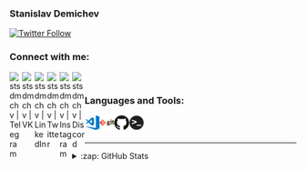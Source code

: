 ### Stanislav Demichev

[![Twitter Follow](https://img.shields.io/badge/FOLLOW%20%40stsdmchv-GO-blue)](https://twitter.com/intent/follow?original_referer=https%3A%2F%2Fgithub.com%2Fstsdmchv&screen_name=stsdmchv)


### Connect with me:

[<img align="left" alt="stsdmchv | Telegram" width="22px" src="https://telegram.org/img/website_icon.svg" />][telegram]
[<img align="left" alt="stsdmchv | VK" width="22px" src="https://cdn.jsdelivr.net/npm/simple-icons@v3/icons/vk.svg" />][vk]
[<img align="left" alt="stsdmchv | LinkedIn" width="22px" src="https://cdn.jsdelivr.net/npm/simple-icons@v3/icons/linkedin.svg" />][linkedin]
[<img align="left" alt="stsdmchv | Twitter" width="22px" src="https://cdn.jsdelivr.net/npm/simple-icons@v3/icons/twitter.svg" />][twitter]
[<img align="left" alt="stsdmchv | Instagram" width="22px" src="https://cdn.jsdelivr.net/npm/simple-icons@v3/icons/instagram.svg" />][instagram]
[<img align="left" alt="stsdmchv | Discord" width="22px" src="https://cdn.jsdelivr.net/npm/simple-icons@v3/icons/discord.svg" />][discord]

<br />

### Languages and Tools:

[<img align="left" alt="Visual Studio Code" width="26px" src="https://raw.githubusercontent.com/github/explore/80688e429a7d4ef2fca1e82350fe8e3517d3494d/topics/visual-studio-code/visual-studio-code.png" />][vscode]
[<img align="left" alt="Git" width="26px" src="https://raw.githubusercontent.com/github/explore/80688e429a7d4ef2fca1e82350fe8e3517d3494d/topics/git/git.png" />][git]
[<img align="left" alt="GitHub" width="26px" src="https://raw.githubusercontent.com/github/explore/78df643247d429f6cc873026c0622819ad797942/topics/github/github.png" />][github]
[<img align="left" alt="Terminal" width="26px" src="https://raw.githubusercontent.com/github/explore/80688e429a7d4ef2fca1e82350fe8e3517d3494d/topics/terminal/terminal.png" />][terminal]

[comment]: <> ([<img align="left" alt="HTML5" width="26px" src="https://raw.githubusercontent.com/github/explore/80688e429a7d4ef2fca1e82350fe8e3517d3494d/topics/html/html.png" />])
[comment]: <> ([<img align="left" alt="CSS3" width="26px" src="https://raw.githubusercontent.com/github/explore/80688e429a7d4ef2fca1e82350fe8e3517d3494d/topics/css/css.png" />])
[comment]: <> ([<img align="left" alt="Sass" width="26px" src="https://raw.githubusercontent.com/github/explore/80688e429a7d4ef2fca1e82350fe8e3517d3494d/topics/sass/sass.png" />])
[comment]: <> ([<img align="left" alt="JavaScript" width="26px" src="https://raw.githubusercontent.com/github/explore/80688e429a7d4ef2fca1e82350fe8e3517d3494d/topics/javascript/javascript.png" />])
[comment]: <> ([<img align="left" alt="React" width="26px" src="https://raw.githubusercontent.com/github/explore/80688e429a7d4ef2fca1e82350fe8e3517d3494d/topics/react/react.png" />])
[comment]: <> ([<img align="left" alt="Node.js" width="26px" src="https://raw.githubusercontent.com/github/explore/80688e429a7d4ef2fca1e82350fe8e3517d3494d/topics/nodejs/nodejs.png" />])

<br />
<br />

---

<details>
  <summary>:zap: GitHub Stats</summary>

  <img align="left" alt="stsdmchv's GitHub Stats" src="https://github-readme-stats.codestackr.vercel.app/api?username=stsdmchv&show_icons=true&hide_border=true" />

</details>

[vscode]: https://code.visualstudio.com/
[git]: https://git-scm.com/
[github]: https://github.com/
[terminal]: https://ru.wikipedia.org/wiki/Yakuake

[website]: https://stsdmchv.github.com
[twitter]: https://twitter.com/stsdmchv
[instagram]: https://instagram.com/stsdmchv
[linkedin]: https://linkedin.com/in/stsdmchv/
[vk]: https://vk.com/stsdmchv
[discord]: https://discord.gg/3wEdfjA
[telegram]: https://t.me/stsdmchv
